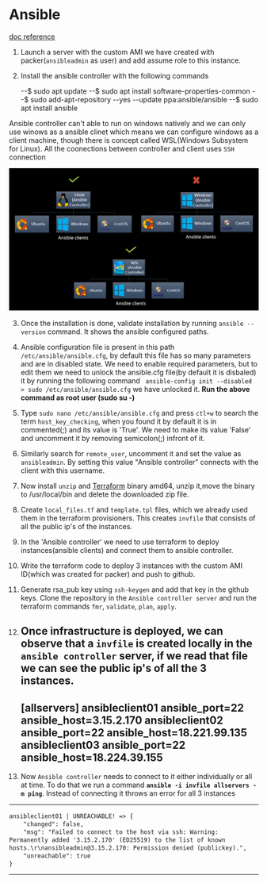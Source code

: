# Ansible

[doc reference](https://docs.ansible.com/ansible-core/devel/index.html)

1. Launch a server with the custom AMI we have created with packer(`ansibleadmin` as user) and add assume role to this instance.

2. Install the ansible controller with the following commands

    --$ sudo apt update
    --$ sudo apt install software-properties-common
    --$ sudo add-apt-repository --yes --update ppa:ansible/ansible
    --$ sudo apt install ansible

Ansible controller can't able to run on windows natively and we can only use winows as a ansible clinet which means we can configure windows as a client machine, though there is concept called WSL(Windows Subsystem for Linux). All the coonections between controller and client uses `SSH` connection

![Ansible Controller Support](https://github.com/ModernVishwamithra/DevOps/blob/main/Ansible/images/ansible-controller.png)

3. Once the installation is done, validate installation by running `ansible --version` command. It shows the ansible configured paths.

4. Ansible configuration file is present in this path `/etc/ansible/ansible.cfg`, by default this file has so many parameters and are in disabled state. We need to enable required parameters, but to edit them we need to unlock the ansible.cfg file(by default it is disbaled) it by running the following command ` ansible-config init --disabled > sudo /etc/ansible/ansible.cfg` we have unlocked it. **Run the above command as root user (sudo su -)**

5. Type `sudo nano /etc/ansible/ansible.cfg` and press `ctl+w` to search the term `host_key_checking`, when you found it by default it is in commented(;) and its value is 'True'. We need to make its value 'False' and uncomment it by removing semicolon(;) infront of it.

6. Similarly search for `remote_user`, uncomment it and set the value as `ansibleadmin`. By setting this value "Ansible controller" connects with the client with this username.

7. Now install `unzip` and [Terraform](https://developer.hashicorp.com/terraform/downloads) binary amd64, unzip it,move the binary to /usr/local/bin and delete the downloaded zip file.

8. Create `local_files.tf` and `template.tpl` files, which we already used them in the terraform provisioners. This creates `invfile` that consists of all the public ip's of the instances.

9. In the 'Ansible controller' we need to use terraform to deploy instances(ansible clients) and connect them to ansible controller.

10. Write the terraform code to deploy 3 instances with the custom AMI ID(which was created for packer) and push to github.

11. Generate rsa_pub key using `ssh-keygen` and add that key in the github keys. Clone the repository in the `Ansible controller server` and run the terraform commands `fmr`, `validate`, `plan`, `apply`. 

12. Once infrastructure is deployed, we can observe that a `invfile` is created locally in the `ansible controller` server, if we read that file we can see the public ip's of all the 3 instances.
    ---
    [allservers]
    ansibleclient01 ansible_port=22 ansible_host=3.15.2.170
    ansibleclient02 ansible_port=22 ansible_host=18.221.99.135
    ansibleclient03 ansible_port=22 ansible_host=18.224.39.155
    ---

13. Now `Ansible controller` needs to connect to it either individually or all at time. To do that we run a command 
**`ansible -i invfile allservers -m ping`**. Instead of connecting it throws an error for all 3 instances

------
    ansibleclient01 | UNREACHABLE! => {
        "changed": false,
        "msg": "Failed to connect to the host via ssh: Warning: Permanently added '3.15.2.170' (ED25519) to the list of known hosts.\r\nansibleadmin@3.15.2.170: Permission denied (publickey).",
        "unreachable": true
    }
-----
